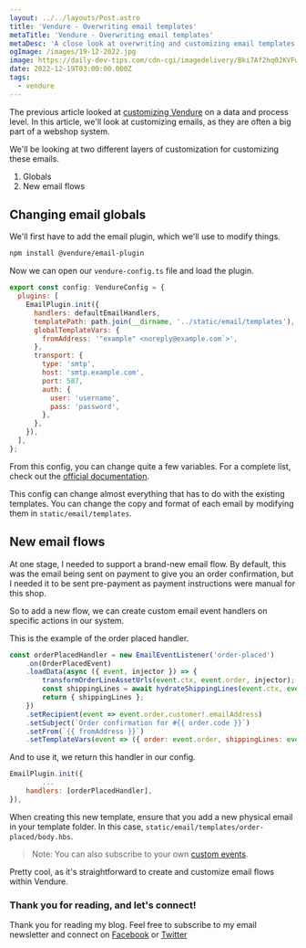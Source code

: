 ```yaml
---
layout: ../../layouts/Post.astro
title: 'Vendure - Overwriting email templates'
metaTitle: 'Vendure - Overwriting email templates'
metaDesc: 'A close look at overwriting and customizing email templates in Vendure'
ogImage: /images/19-12-2022.jpg
image: https://daily-dev-tips.com/cdn-cgi/imagedelivery/Bki7Af2hq0JKVFw1XYYMQg/2a38954f-58cd-4b8f-9b7c-2b423fb46c00
date: 2022-12-19T03:00:00.000Z
tags:
  - vendure
---
```


The previous article looked at [customizing Vendure](https://daily-dev-tips.com/posts/customizing-vendure/) on a data and process level.
In this article, we'll look at customizing emails, as they are often a big part of a webshop system.

We'll be looking at two different layers of customization for customizing these emails.

1. Globals
2. New email flows

## Changing email globals

We'll first have to add the email plugin, which we'll use to modify things.

```bash
npm install @vendure/email-plugin
```

Now we can open our `vendure-config.ts` file and load the plugin.

```js
export const config: VendureConfig = {
  plugins: [
    EmailPlugin.init({
      handlers: defaultEmailHandlers,
      templatePath: path.join(__dirname, '../static/email/templates'),
      globalTemplateVars: {
        fromAddress: '"example" <noreply@example.com`>',
      },
      transport: {
        type: 'smtp',
        host: 'smtp.example.com',
        port: 587,
        auth: {
          user: 'username',
          pass: 'password',
        },
      },
    }),
  ],
};
```

From this config, you can change quite a few variables. For a complete list, check out the [official documentation](https://www.vendure.io/docs/typescript-api/email-plugin/).

This config can change almost everything that has to do with the existing templates.
You can change the copy and format of each email by modifying them in `static/email/templates`.

## New email flows

At one stage, I needed to support a brand-new email flow.
By default, this was the email being sent on payment to give you an order confirmation, but I needed it to be sent pre-payment as payment instructions were manual for this shop.

So to add a new flow, we can create custom email event handlers on specific actions in our system.

This is the example of the order placed handler.

```js
const orderPlacedHandler = new EmailEventListener('order-placed')
    .on(OrderPlacedEvent)
    .loadData(async ({ event, injector }) => {
        transformOrderLineAssetUrls(event.ctx, event.order, injector);
        const shippingLines = await hydrateShippingLines(event.ctx, event.order, injector);
        return { shippingLines };
    })
    .setRecipient(event => event.order.customer!.emailAddress)
    .setSubject(`Order confirmation for #{{ order.code }}`)
    .setFrom(`{{ fromAddress }}`)
    .setTemplateVars(event => ({ order: event.order, shippingLines: event.data.shippingLines }));
```

And to use it, we return this handler in our config.

```js
EmailPlugin.init({
		...
    handlers: [orderPlacedHandler],
}),
```

When creating this new template, ensure that you add a new physical email in your template folder.
In this case, `static/email/templates/order-placed/body.hbs`.

> Note: You can also subscribe to your own [custom events](https://daily-dev-tips.com/posts/customizing-vendure/#customizing-the-order-process).

Pretty cool, as it's straightforward to create and customize email flows within Vendure.

### Thank you for reading, and let's connect!

Thank you for reading my blog. Feel free to subscribe to my email newsletter and connect on [Facebook](https://www.facebook.com/DailyDevTipsBlog) or [Twitter](https://twitter.com/DailyDevTips1)

